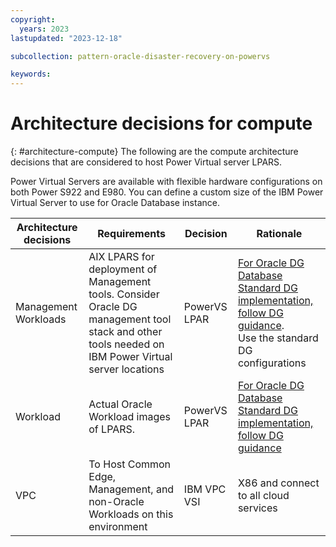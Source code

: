 ```yaml
---
copyright:
  years: 2023
lastupdated: "2023-12-18"

subcollection: pattern-oracle-disaster-recovery-on-powervs

keywords:
---
```

# Architecture decisions for compute

{: #architecture-compute}
The following are the compute architecture decisions that are considered to host Power Virtual server LPARS.

Power Virtual Servers are available with flexible hardware configurations on both Power S922 and E980. You can define a custom size of the IBM Power Virtual Server to use for Oracle Database instance.

| **Architecture decisions** | **Requirements**                                                                                                                              | **Decision** | **Rationale**                                                                                                                                                                                                                                                 |
| -------------------------------- | --------------------------------------------------------------------------------------------------------------------------------------------------- | ------------------ | ------------------------------------------------------------------------------------------------------------------------------------------------------------------------------------------------------------------------------------------------------------------- |
| Management Workloads             | AIX LPARS for deployment of Management tools. Consider Oracle DG management tool stack and other tools needed on IBM Power Virtual server locations | PowerVS LPAR       | [For Oracle DG Database Standard DG implementation, follow DG guidance](https://docs.oracle.com/en/database/oracle/oracle-database/19/haovw/oracle-data-guard-best-practices.html#GUID-C3A78B07-6584-4380-8D53-E5B831A5894C).<br /> Use the standard DG configurations |
| Workload                         | Actual Oracle Workload images of LPARS.                                                                                                             | PowerVS LPAR       | [For Oracle DG Database Standard DG implementation, follow DG guidance](https://docs.oracle.com/en/database/oracle/oracle-database/19/haovw/oracle-data-guard-best-practices.html#GUID-C3A78B07-6584-4380-8D53-E5B831A5894C)                                           |
| VPC                              | To Host Common Edge, Management, and non-Oracle Workloads on this environment                                                                       | IBM VPC VSI        | X86 and connect to all cloud services                                                                                                                                                                                                                               |
